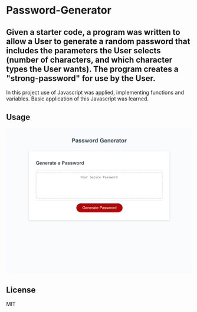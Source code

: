 # Password-Generator

## Given a starter code, a program was written to allow a User to generate a random password that includes the parameters the User selects (number of characters, and which character types the User wants). The program creates a "strong-password" for use by the User.
In this project use of Javascript was applied, implementing functions and variables.  Basic application of this Javascript was learned.  

## Usage
![program screenshot](assets/screenshotPasswordGenerator.png)

## License
MIT

